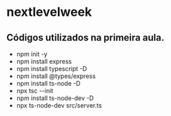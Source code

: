 # nextlevelweek

## Códigos utilizados na primeira aula.

* npm init -y
* npm install express
* npm install typescript -D
* npm install @types/express
* npm install ts-node -D
* npx tsc --init
* npm install ts-node-dev -D
* npx ts-node-dev src/server.ts